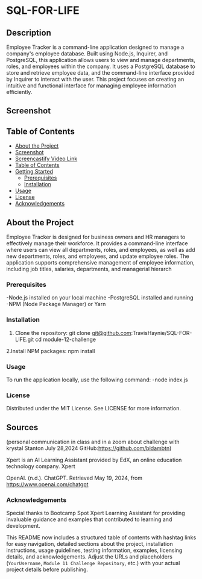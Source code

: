 # SQL-FOR-LIFE

## Description
Employee Tracker is a command-line application designed to manage a company's employee database. Built using Node.js, Inquirer, and PostgreSQL, this application allows users to view and manage departments, roles, and employees within the company. It uses a PostgreSQL database to store and retrieve employee data, and the command-line interface provided by Inquirer to interact with the user. This project focuses on creating an intuitive and functional interface for managing employee information efficiently.



## Screenshot




## Table of Contents
- [About the Project](#about-the-project)
- [Screenshot](#screenshot)
- [Screencastify Video Link](#screencastify-video-link)
- [Table of Contents](#table-of-contents)
- [Getting Started](#getting-started)
  - [Prerequisites](#prerequisites)
  - [Installation](#installation)
- [Usage](#usage)
- [License](#license)
- [Acknowledgements](#acknowledgements)

## About the Project
Employee Tracker is designed for business owners and HR managers to effectively manage their workforce. It provides a command-line interface where users can view all departments, roles, and employees, as well as add new departments, roles, and employees, and update employee roles. The application supports comprehensive management of employee information, including job titles, salaries, departments, and managerial hierarch


### Prerequisites
-Node.js installed on your local machine
-PostgreSQL installed and running
-NPM (Node Package Manager) or Yarn

### Installation
1. Clone the repository:
   git clone git@github.com:TravisHaynie/SQL-FOR-LIFE.git
   cd module-12-challenge

2.Install NPM packages:
    npm install

### Usage
To run the application locally, use the following command:
-node index.js



### License
Distributed under the MIT License. See LICENSE for more information.


## Sources
(personal communication in class and in a zoom about challenge with krystal Stanton July 28,2024 GitHub:https://github.com/bldambtn)

Xpert is an AI Learning Assistant provided by EdX, an online education technology company. Xpert

OpenAI. (n.d.). ChatGPT. Retrieved May 19, 2024, from https://www.openai.com/chatgpt

### Acknowledgements
Special thanks to Bootcamp Spot Xpert Learning Assistant for providing invaluable guidance and examples that contributed to learning and development.

This README now includes a structured table of contents with hashtag links for easy navigation, detailed sections about the project, installation instructions, usage guidelines, testing information, examples, licensing details, and acknowledgements. Adjust the URLs and placeholders (`YourUsername`, `Module 11 Challenge Repository`, etc.) with your actual project details before publishing.
